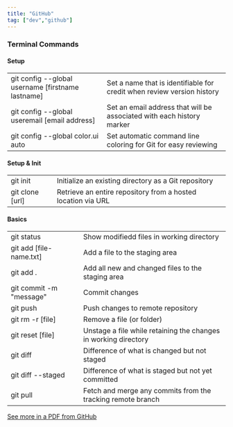 ```yaml
---
title: "GitHub"
tag: ["dev","github"]
---
```


### Terminal Commands

<div class="card">
    <h4>Setup</h4>
    <table class="col-2">
        <tr>
            <td class="code">git config --global username [firstname lastname]</td>
            <td>Set a name that is identifiable for credit when review version history</td>
        </tr>
        <tr>
            <td class="code">git config --global useremail [email address]</td>
            <td>Set an email address that will be associated with each history marker</td>
        </tr>
        <tr>
            <td class="code">git config --global color.ui auto</td>
            <td>Set automatic command line coloring for Git for easy reviewing</td>
        </tr>
    </table>
</div>

<div class="card">
    <h4>Setup & Init</h4>
    <table class="col-2">
        <tr>
            <td class="code">git init</td>
            <td>Initialize an existing directory as a Git repository</td>
        </tr>
        <tr>
            <td class="code">git clone [url]</td>
            <td>Retrieve an entire repository from a hosted location via URL</td>
        </tr>
    </table>
</div>

<div class="card">
    <h4>Basics</h4>
    <table class="col-2">
        <tr>
            <td class="code">git status</td>
            <td>Show modifiedd files in working directory</td>
        </tr>
        <tr>
            <td class="code">git add [file-name.txt]</td>
            <td>Add a file to the staging area</td>
        </tr>
        <tr>
            <td class="code">git add .</td>
            <td>Add all new and changed files to the staging area</td>
        </tr>
        <tr>
            <td class="code">git commit -m "message"</td>
            <td>Commit changes</td>
        </tr>
        <tr>
            <td class="code">git push</td>
            <td>Push changes to remote repository</td>
        </tr>
        <tr>
            <td class="code">git rm -r [file]</td>
            <td>Remove a file (or folder)</td>
        </tr>
        <tr>
            <td class="code">git reset [file]</td>
            <td>Unstage a file while retaining the changes in working directory</td>
        </tr>
        <tr>
            <td class="code">git diff</td>
            <td>Difference of what is changed but not staged</td>
        </tr>
        <tr>
            <td class="code">git diff --staged</td>
            <td>Difference of what is staged but not yet committed</td>
        </tr>
        <tr>
            <td class="code">git pull</td>
            <td>Fetch and merge any commits from the tracking remote branch</td>
        </tr>
    </table>
</div>

<div class="card">
    <section>
        <span class="marker-green-sm"></span><a href="https://education.github.com/git-cheat-sheet-education.pdf">See more in a PDF from GitHub</a>
    </section>
</div>